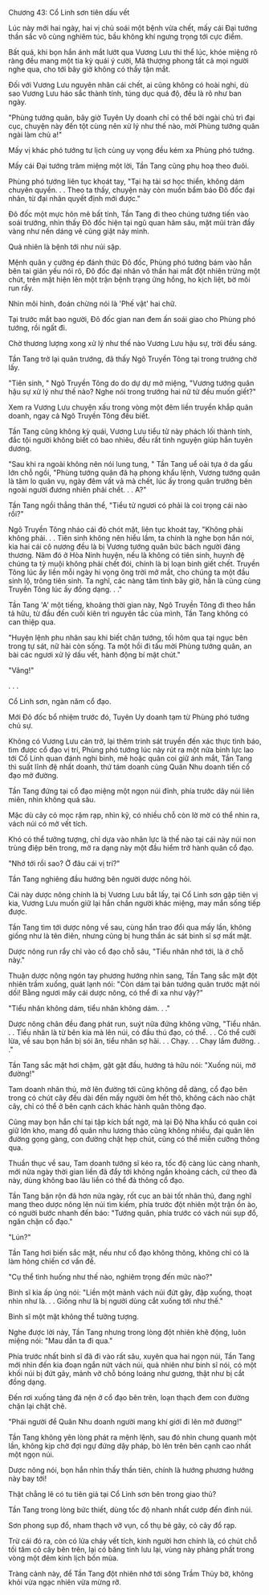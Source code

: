 




Chương 43: Cổ Linh sơn tiên dấu vết


Lúc này mới hai ngày, hai vị chủ soái một bệnh vừa chết, mấy cái Đại tướng thần sắc vô cùng nghiêm túc, bầu không khí ngưng trọng tới cực điểm.

Bất quá, khi bọn hắn ánh mắt lướt qua Vương Lưu thi thể lúc, khóe miệng rõ ràng đều mang một tia kỳ quái ý cười, Mã thượng phong tất cả mọi người nghe qua, cho tới bây giờ không có thấy tận mắt.

Đối với Vương Lưu nguyên nhân cái chết, ai cũng không có hoài nghi, dù sao Vương Lưu háo sắc thành tính, túng dục quá độ, đều là rõ như ban ngày.

"Phùng tướng quân, bây giờ Tuyên Uy doanh chỉ có thể bởi ngài chủ trì đại cục, chuyện này đến tột cùng nên xử lý như thế nào, mời Phùng tướng quân ngài làm chủ a!"

Mấy vị khác phó tướng tư lịch cùng uy vọng đều kém xa Phùng phó tướng.

Mấy cái Đại tướng trăm miệng một lời, Tần Tang cũng phụ hoạ theo đuôi.

Phùng phó tướng liên tục khoát tay, "Tại hạ tài sơ học thiển, không dám chuyên quyền. . . Theo ta thấy, chuyện này còn muốn bẩm báo Đô đốc đại nhân, từ đại nhân quyết định mới được."

Đô đốc một mực hôn mê bất tỉnh, Tần Tang đi theo chúng tướng tiến vào soái trướng, nhìn thấy Đô đốc hiện tại ngũ quan hãm sâu, mặt mũi tràn đầy vàng như nến dáng vẻ cũng giật nảy mình.

Quả nhiên là bệnh tới như núi sập.

Mệnh quân y cưỡng ép đánh thức Đô đốc, Phùng phó tướng bám vào hắn bên tai giản yếu nói rõ, Đô đốc đại nhân vô thần hai mắt đột nhiên trừng một chút, trên mặt hiện lên một trận bệnh trạng ửng hồng, ho kịch liệt, bờ môi run rẩy.

Nhìn môi hình, đoán chừng nói là 'Phế vật' hai chữ.

Tại trước mắt bao người, Đô đốc gian nan đem ấn soái giao cho Phùng phó tướng, rồi ngất đi.

Chờ thương lượng xong xử lý như thế nào Vương Lưu hậu sự, trời đều sáng.

Tần Tang trở lại quân trướng, đã thấy Ngô Truyền Tông tại trong trướng chờ lấy.

"Tiên sinh, " Ngô Truyền Tông do do dự dự mở miệng, "Vương tướng quân hậu sự xử lý như thế nào? Nghe nói trong trướng hai nữ tử đều muốn giết?"

Xem ra Vương Lưu chuyện xấu trong vòng một đêm liền truyền khắp quân doanh, ngay cả Ngô Truyền Tông đều biết.

Tần Tang cũng không kỳ quái, Vương Lưu tiểu tử này phách lối thành tính, đắc tội người không biết có bao nhiêu, đều rất tình nguyện giúp hắn tuyên dương.

"Sau khi ra ngoài không nên nói lung tung, " Tần Tang uể oải tựa ở da gấu lớn chỗ ngồi, "Phùng tướng quân đã hạ phong khẩu lệnh, Vương tướng quân là tâm lo quân vụ, ngày đêm vất vả mà chết, lúc ấy trong quân trướng bên ngoài người đương nhiên phải chết. . . A?"

Tần Tang ngồi thẳng thân thể, "Tiểu tử ngươi có phải là coi trọng cái nào rồi?"

Ngô Truyền Tông nháo cái đỏ chót mặt, liên tục khoát tay, "Không phải không phải. . . Tiên sinh không nên hiểu lầm, ta chính là nghe bọn hắn nói, kia hai cái cô nương đều là bị Vương tướng quân bức bách người đáng thương. Năm đó ở Hòa Ninh huyện, nếu là không có tiên sinh, huynh đệ chúng ta tỷ muội không phải chết đói, chính là bị loạn binh giết chết. Truyền Tông lúc ấy liền mỗi ngày hi vọng ông trời mở mắt, cho chúng ta một đầu sinh lộ, trông tiên sinh. Ta nghĩ, các nàng tâm tình bây giờ, hẳn là cũng cùng Truyền Tông lúc ấy đồng dạng. . ."

Tần Tang 'A' một tiếng, khoảng thời gian này, Ngô Truyền Tông đi theo hắn tả hữu, từ đầu đến cuối kiên trì nguyên tắc của mình, Tần Tang không có can thiệp qua.

"Huyện lệnh phu nhân sau khi biết chân tướng, tối hôm qua tại ngục bên trong tự sát, nữ hài còn sống. Ta một hồi đi tấu mời Phùng tướng quân, an bài các ngươi xử lý dấu vết, hành động bí mật chút."

"Vâng!"

. . .

Cổ Linh sơn, ngàn năm cổ đạo.

Mới Đô đốc bổ nhiệm trước đó, Tuyên Uy doanh tạm từ Phùng phó tướng chủ sự.

Không có Vương Lưu cản trở, lại thêm trinh sát truyền đến xác thực tình báo, tìm được cổ đạo vị trí, Phùng phó tướng lúc này rút ra một nửa binh lực lao tới Cổ Linh quan đánh nghi binh, mê hoặc quân coi giữ ánh mắt, Tần Tang thì suất lĩnh đệ nhất doanh, thứ tám doanh cùng Quân Nhu doanh tiến cổ đạo mở đường.

Tần Tang đứng tại cổ đạo miệng một ngọn núi đỉnh, phía trước dãy núi liên miên, nhìn không quá sâu.

Mặc dù cây cỏ mọc rậm rạp, nhìn kỹ, có nhiều chỗ còn lờ mờ có thể nhìn ra, vách núi có mở vết tích.

Khó có thể tưởng tượng, chỉ dựa vào nhân lực là thế nào tại cái này núi non trùng điệp bên trong, mở ra dạng này một đầu hiểm trở hành quân cổ đạo.

"Nhớ tới rồi sao? Ở đâu cái vị trí?"

Tần Tang nghiêng đầu hướng bên người dược nông hỏi.

Cái này dược nông chính là bị Vương Lưu bắt lấy, tại Cổ Linh sơn gặp tiên vị kia, Vương Lưu muốn giữ lại hắn chắn người khác miệng, may mắn sống tiếp được.

Tần Tang tìm tới dược nông về sau, cùng hắn trao đổi qua mấy lần, không giống như là tên điên, nhưng cũng bị hung thần ác sát binh sĩ sợ mất mật.

Dược nông run rẩy chỉ vào cổ đạo chỗ sâu, "Tiểu nhân nhớ tới, là ở chỗ này."

Thuận dược nông ngón tay phương hướng nhìn sang, Tần Tang sắc mặt đột nhiên trầm xuống, quát lạnh nói: "Còn dám tại bản tướng quân trước mặt nói dối! Bằng ngươi mấy cái dược nông, có thể đi xa như vậy?"

"Tiểu nhân không dám, tiểu nhân không dám. . ."

Dược nông chân đều đang phát run, suýt nữa đứng không vững, "Tiểu nhân. . . Tiểu nhân là từ bên kia mà lên núi, có đầu thú đạo, có thể. . . Có thể cưỡi lừa, về sau bọn hắn bị sói ăn, tiểu nhân sợ hãi. . . Chạy. . . Chạy lầm đường. . ."

Tần Tang sắc mặt hơi chậm, gật gật đầu, hướng tả hữu nói: "Xuống núi, mở đường!"

Tam doanh nhân thủ, mở lên đường tới cũng không dễ dàng, cổ đạo bên trong có chút cây đều dài đến mấy người ôm hết thô, không cách nào chặt cây, chỉ có thể ở bên cạnh cách khác hành quân thông đạo.

Cũng may bọn hắn chí tại tập kích bất ngờ, mà lại Độ Nha khẩu có quân coi giữ lớn kho, mang đồ quân nhu lương thảo cũng không nhiều, đại quân lên đường gọng gàng, con đường chật hẹp chút, cũng có thể miễn cưỡng thông qua.

Thuần thục về sau, Tam doanh tướng sĩ kéo ra, tốc độ càng lúc càng nhanh, mới nửa ngày thời gian liền đã đẩy tới không ngắn khoảng cách, cứ theo đà này, dùng không bao lâu liền có thể đả thông cổ đạo.

Tần Tang bận rộn đã hơn nửa ngày, rốt cục an bài tốt nhân thủ, đang nghĩ mang theo dược nông lên núi tìm kiếm, phía trước đột nhiên một trận ồn ào, có người bước nhanh đến báo: "Tướng quân, phía trước có vách núi sụp đổ, ngăn chặn cổ đạo."

"Lún?"

Tần Tang hơi biến sắc mặt, nếu như cổ đạo không thông, không chỉ có là làm hỏng chiến cơ vấn đề.

"Cụ thể tình huống như thế nào, nghiêm trọng đến mức nào?"

Binh sĩ kia ấp úng nói: "Liền một mảnh vách núi đứt gãy, đập xuống, thoạt nhìn như là. . . Giống như là bị người dùng cắt xuống tới như thế."

Binh sĩ một mặt không thể tưởng tượng.

Nghe được lời này, Tần Tang nhưng trong lòng đột nhiên khẽ động, luôn miệng nói: "Mau dẫn ta đi qua."

Phía trước nhất binh sĩ đã đi vào rất sâu, xuyên qua hai ngọn núi, Tần Tang mới nhìn đến kia đoạn ngắn nứt vách núi, quả nhiên như binh sĩ nói, có một khối núi bị đứt gãy, mảnh vỡ chỗ bóng loáng như gương, thật như bị cắt đồng dạng.

Đến rơi xuống tảng đá nện ở cổ đạo bên trên, loạn thạch đem con đường chặn lại chặt chẽ.

"Phái người để Quân Nhu doanh người mang khí giới đi lên mở đường!"

Tần Tang không yên lòng phát ra mệnh lệnh, sau đó nhìn chung quanh một lần, không kịp chờ đợi ngự đứng dậy pháp, bò lên trên bên cạnh cao nhất một ngọn núi.

Dược nông nói, bọn hắn nhìn thấy thần tiên, chính là hướng phương hướng này bay tới!

Thật chẳng lẽ có tu tiên giả tại Cổ Linh sơn bên trong giao thủ?

Tần Tang trong lòng bức thiết, dùng tốc độ nhanh nhất cướp đến đỉnh núi.

Sơn phong sụp đổ, nham thạch vỡ vụn, cổ thụ bẻ gãy, cỏ cây đổ rạp.

Trừ cái đó ra, còn có lửa cháy vết tích, kinh người hơn chính là, có chút chỗ tối tăm cỏ cây bên trên, lại có băng tinh lưu lại, vùng này phảng phất trong vòng một đêm kinh lịch bốn mùa.

Tràng cảnh này, để Tần Tang đột nhiên nhớ tới sông Trầm Thủy bờ, không khỏi vừa ngạc nhiên vừa mừng rỡ.




